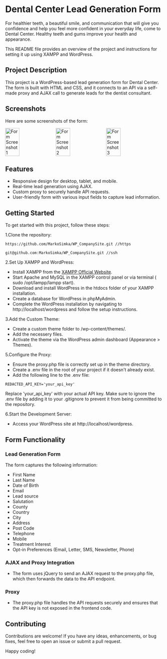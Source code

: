 # Dental Center Lead Generation Form

For healthier teeth, a beautiful smile, and communication that will give you confidence and help you feel more confident in your everyday life, come to Dental Center. Healthy teeth and gums improve your health and appearance.

This README file provides an overview of the project and instructions for setting it up using XAMPP and WordPress.

##  Project Description

This project is a WordPress-based lead generation form for Dental Center. The form is built with HTML and CSS, and it connects to an API via a self-made proxy and AJAX call to generate leads for the dentist consultant.

## Screenshots

Here are some screenshots of the form:
<div style="display: flex; justify-content: flex-start; gap: 10px;">
    <img src="https://github.com/user-attachments/assets/95c7ceb9-9b2a-41e9-81ac-37f1eb8cace5" alt="Form Screenshot 1" style="width: 30%;">
    <img src="https://github.com/user-attachments/assets/bb35f31f-dd04-4bd0-80c8-e99d7ab72d18" alt="Form Screenshot 2" style="width: 30%;">
    <img src="https://github.com/user-attachments/assets/0e718ebf-00a2-4de3-bd59-e02bbe150bc8" alt="Form Screenshot 3" style="width: 30%;">  
</div>

##  Features
  *  Responsive design for desktop, tablet, and mobile.
  *  Real-time lead generation using AJAX.
  *  Custom proxy to securely handle API requests.
  *  User-friendly form with various input fields to capture lead information.

##  Getting Started

To get started with this project, follow these steps:

1.Clone the repository:

    https://github.com/MarkoSimka/WP_CompanySite.git //https

    git@github.com:MarkoSimka/WP_CompanySite.git //ssh

2.Set Up XAMPP and WordPress:
  * Install XAMPP from the [XAMPP Official Website](https://www.apachefriends.org/).
  * Start Apache and MySQL in the XAMPP control panel or via terminal ( sudo /opt/lampp/lampp start).
  * Download and install WordPress in the htdocs folder of your XAMPP installation.
  * Create a database for WordPress in phpMyAdmin.
  * Complete the WordPress installation by navigating to http://localhost/wordpress and follow the setup instructions.

3.Add the Custom Theme:
  *  Create a custom theme folder to /wp-content/themes/.
  *  Add the necessery files.
  *  Activate the theme via the WordPress admin dashboard (Appearance > Themes).

5.Configure the Proxy:
  *  Ensure the proxy.php file is correctly set up in the theme directory.
  *  Create a .env file in the root of your project if it doesn't already exist.
  *  Add the following line to the .env file:

    REDACTED_API_KEY='your_api_key'

Replace 'your_api_key' with your actual API key.
Make sure to ignore the .env file by adding it to your .gitignore to prevent it from being committed to the repository.

6.Start the Development Server:
  *  Access your WordPress site at http://localhost/wordpress.


##  Form Functionality

###  Lead Generation Form
The form captures the following information:
  *  First Name
  *  Last Name
  *  Date of Birth
  *  Email
  *  Lead source
  *  Salutation
  *  County
  *  Country
  *  City
  *  Address
  *  Post Code
  *  Telephone
  *  Mobile
  *  Treatment Interest
  *  Opt-in Preferences (Email, Letter, SMS, Newsletter, Phone)

###  AJAX and Proxy Integration
  *  The form uses jQuery to send an AJAX request to the proxy.php file, which then forwards the data to the API endpoint.

###  Proxy
  *  The proxy.php file handles the API requests securely and ensures that the API key is not exposed in the frontend code.

##  Contributing
Contributions are welcome! If you have any ideas, enhancements, or bug fixes, feel free to open an issue or submit a pull request.

Happy coding!
